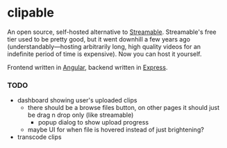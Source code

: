 # clipable

An open source, self-hosted alternative to [Streamable](https://streamable.com). Streamable's free tier used to be pretty good, but it went downhill a few years ago (understandably—hosting arbitrarily long, high quality videos for an indefinite period of time is expensive). Now you can host it yourself.

Frontend written in [Angular](https://angular.io/), backend written in [Express](https://expressjs.com).

### TODO

- dashboard showing user's uploaded clips
  - there should be a browse files button, on other pages it should just be drag n drop only (like streamable)
    - popup dialog to show upload progress
  - maybe UI for when file is hovered instead of just brightening?
- transcode clips
